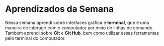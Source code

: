 # Aprendizados da Semana

Nessa semana aprendi sobre interfaces gráfica e **terminal**, que é uma maneira de interagir com o computador por meio de linhas de comando. Também aprendi sobre **Git** e **Git Hub**, bem como utilizar essas ferramentas pelo terminal do computador. 
